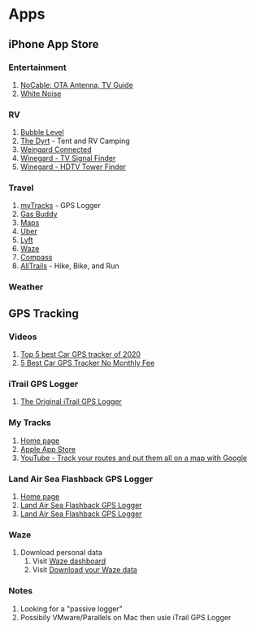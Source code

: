 # Apps

## iPhone App Store

### Entertainment

1. [NoCable: OTA Antenna, TV Guid‪e](https://apps.apple.com/us/app/nocable-ota-antenna-tv-guide/id1364575628)
1. [White Noise](https://apps.apple.com/us/app/white-noise/id1447815848)

### RV

1. [Bubble Level](https://apps.apple.com/us/app/bubble-level-for-iphone/id465613917)
1. [The Dyrt](https://apps.apple.com/us/app/the-dyrt-tent-rv-camping/id1187626329) - Tent and RV Camping
1. [Weingard Connected](https://apps.apple.com/us/app/winegard-connected/id1331666670)
1. [Winegard - TV Signal Finder](https://apps.apple.com/us/app/winegard-tv-signal-finder/id1273395282)
1. [Winegard - HDTV Tower Finder](https://apps.apple.com/us/app/winegard-hdtv-tower-finder/id1353365122)

### Travel

1. [myTracks](https://apps.apple.com/us/app/mytracks-the-gps-logger/id358697908) - GPS Logger
1. [Gas Buddy](https://apps.apple.com/us/app/gasbuddy-find-pay-for-gas/id406719683)
1. [Maps](#)
1. [Uber](#)
1. [Lyft](#)
1. [Waze](#)
1. [Compass](#)
2. [AllTrails](https://apps.apple.com/us/app/alltrails-hike-bike-run/id405075943) - Hike, Bike, and Run

### Weather

## GPS Tracking

### Videos

1. [Top 5 best Car GPS tracker of 2020](https://www.youtube.com/watch?v=AWYgWer_7pg)
1. [5 Best Car GPS Tracker No Monthly Fee](https://www.youtube.com/watch?v=d9dOAp0zWts)


### iTrail GPS Logger

1. [The Original iTrail GPS Logger](https://www.myitrail.com/product/small-gps-logger-extended-battery/4/)

### My Tracks

1. [Home page](https://www.mytracks4mac.info/index.php/en/)
1. [Apple App Store](https://apps.apple.com/us/app/mytracks-the-gps-logger/id358697908)
1. [YouTube - Track your routes and put them all on a map with Google](https://www.youtube.com/watch?v=kBygYRWbkPo)

### Land Air Sea Flashback GPS Logger

1. [Home page](https://landairsea.com/)
1. [Land Air Sea Flashback GPS Logger](https://www.amazon.com/dp/B00Z89BSE0)
1. [Land Air Sea Flashback GPS Logger](https://www.amazon.com/Land-Air-Sea-Flashback-Logger/dp/B00Z89BSE0)

### Waze

1. Download personal data
    1. Visit [Waze dashboard](https://www.waze.com/dashboard)
    1. Visit [Download your Waze data](https://www.waze.com/account/download_data)

### Notes

1. Looking for a "passive logger"
1. Possibily VMware/Parallels on Mac then usie iTrail GPS Logger
